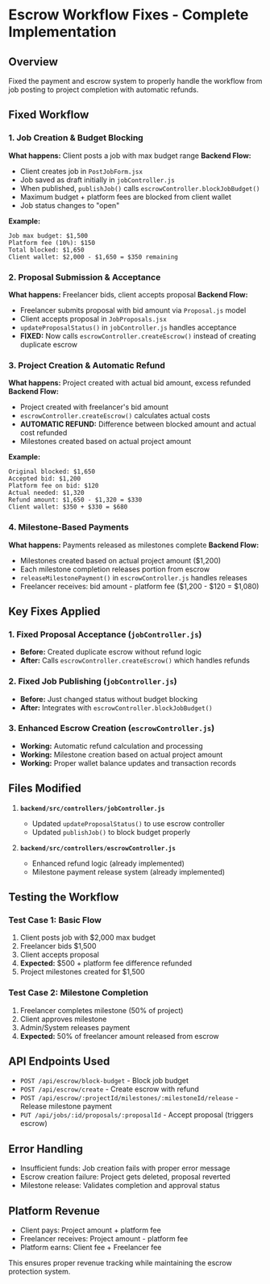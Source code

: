 # Escrow Workflow Fixes - Complete Implementation

## Overview
Fixed the payment and escrow system to properly handle the workflow from job posting to project completion with automatic refunds.

## Fixed Workflow

### 1. Job Creation & Budget Blocking
**What happens:** Client posts a job with max budget range
**Backend Flow:**
- Client creates job in `PostJobForm.jsx`
- Job saved as draft initially in `jobController.js`
- When published, `publishJob()` calls `escrowController.blockJobBudget()`
- Maximum budget + platform fees are blocked from client wallet
- Job status changes to "open"

**Example:**
```
Job max budget: $1,500
Platform fee (10%): $150  
Total blocked: $1,650
Client wallet: $2,000 - $1,650 = $350 remaining
```

### 2. Proposal Submission & Acceptance
**What happens:** Freelancer bids, client accepts proposal
**Backend Flow:**
- Freelancer submits proposal with bid amount via `Proposal.js` model
- Client accepts proposal in `JobProposals.jsx`
- `updateProposalStatus()` in `jobController.js` handles acceptance
- **FIXED:** Now calls `escrowController.createEscrow()` instead of creating duplicate escrow

### 3. Project Creation & Automatic Refund
**What happens:** Project created with actual bid amount, excess refunded
**Backend Flow:**
- Project created with freelancer's bid amount
- `escrowController.createEscrow()` calculates actual costs
- **AUTOMATIC REFUND:** Difference between blocked amount and actual cost refunded
- Milestones created based on actual project amount

**Example:**
```
Original blocked: $1,650
Accepted bid: $1,200
Platform fee on bid: $120
Actual needed: $1,320
Refund amount: $1,650 - $1,320 = $330
Client wallet: $350 + $330 = $680
```

### 4. Milestone-Based Payments
**What happens:** Payments released as milestones complete
**Backend Flow:**
- Milestones created based on actual project amount ($1,200)
- Each milestone completion releases portion from escrow
- `releaseMilestonePayment()` in `escrowController.js` handles releases
- Freelancer receives: bid amount - platform fee ($1,200 - $120 = $1,080)

## Key Fixes Applied

### 1. Fixed Proposal Acceptance (`jobController.js`)
- **Before:** Created duplicate escrow without refund logic
- **After:** Calls `escrowController.createEscrow()` which handles refunds

### 2. Fixed Job Publishing (`jobController.js`)
- **Before:** Just changed status without budget blocking
- **After:** Integrates with `escrowController.blockJobBudget()` 

### 3. Enhanced Escrow Creation (`escrowController.js`)
- **Working:** Automatic refund calculation and processing
- **Working:** Milestone creation based on actual project amount
- **Working:** Proper wallet balance updates and transaction records

## Files Modified

1. **`backend/src/controllers/jobController.js`**
   - Updated `updateProposalStatus()` to use escrow controller
   - Updated `publishJob()` to block budget properly

2. **`backend/src/controllers/escrowController.js`**
   - Enhanced refund logic (already implemented)
   - Milestone payment release system (already implemented)

## Testing the Workflow

### Test Case 1: Basic Flow
1. Client posts job with $2,000 max budget
2. Freelancer bids $1,500
3. Client accepts proposal
4. **Expected:** $500 + platform fee difference refunded
5. Project milestones created for $1,500

### Test Case 2: Milestone Completion
1. Freelancer completes milestone (50% of project)
2. Client approves milestone
3. Admin/System releases payment
4. **Expected:** 50% of freelancer amount released from escrow

## API Endpoints Used

- `POST /api/escrow/block-budget` - Block job budget
- `POST /api/escrow/create` - Create escrow with refund
- `POST /api/escrow/:projectId/milestones/:milestoneId/release` - Release milestone payment
- `PUT /api/jobs/:id/proposals/:proposalId` - Accept proposal (triggers escrow)

## Error Handling

- Insufficient funds: Job creation fails with proper error message
- Escrow creation failure: Project gets deleted, proposal reverted
- Milestone release: Validates completion and approval status

## Platform Revenue

- Client pays: Project amount + platform fee
- Freelancer receives: Project amount - platform fee  
- Platform earns: Client fee + Freelancer fee

This ensures proper revenue tracking while maintaining the escrow protection system. 